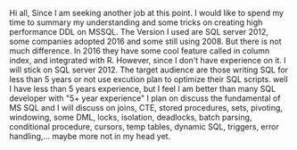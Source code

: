 Hi all,
  Since I am seeking another job at this point. I would like to spend my time to summary my understanding and some tricks on creating high performance DDL on MSSQL.
  The Version I used are SQL server 2012, some companies adopted 2016 and some still using 2008. But there is not much difference. In 2016 they have some cool feature called in column index, and integrated with R. However, since I don't have experience on it. I will stick on SQL server 2012.
  The target audience are those writing SQL for less than 5 years or not use excution plan to optimize their SQL scripts. well I have less than 5 years experience, but I feel I am better than many SQL developer with "5+ year experience"
  I plan on discuss the fundamental of MS SQL and I will discuss on joins, CTE, stored procedures, sets, pivoting, windowing, some DML, locks, isolation, deadlocks, batch parsing, conditional procedure, cursors, temp tables, dynamic SQL, triggers, error handling,... maybe more not in my head yet.
